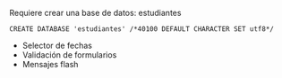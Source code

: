 Requiere crear una base de datos: estudiantes

``CREATE DATABASE 'estudiantes' /*40100 DEFAULT CHARACTER SET utf8*/ ``

- Selector de fechas
- Validación de formularios
- Mensajes flash
